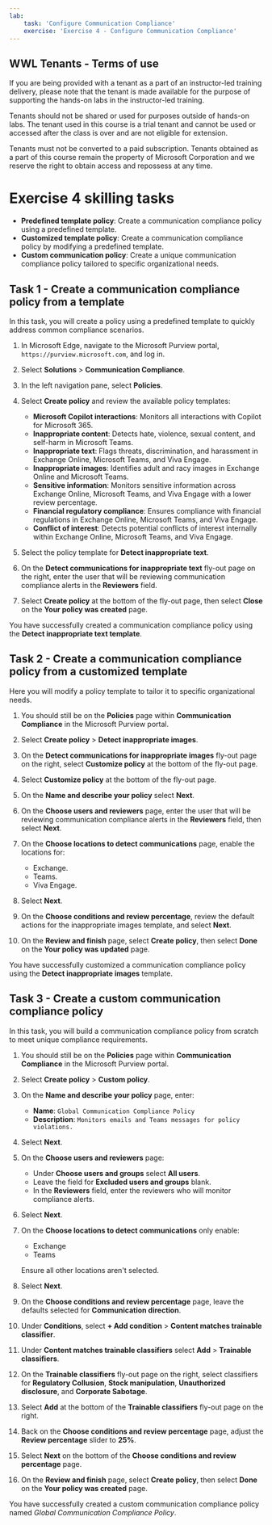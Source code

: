 ```yaml
---
lab:
    task: 'Configure Communication Compliance'
    exercise: 'Exercise 4 - Configure Communication Compliance'
---
```

## WWL Tenants - Terms of use

If you are being provided with a tenant as a part of an instructor-led training delivery, please note that the tenant is made available for the purpose of supporting the hands-on labs in the instructor-led training.

Tenants should not be shared or used for purposes outside of hands-on labs. The tenant used in this course is a trial tenant and cannot be used or accessed after the class is over and are not eligible for extension.

Tenants must not be converted to a paid subscription. Tenants obtained as a part of this course remain the property of Microsoft Corporation and we reserve the right to obtain access and repossess at any time.

# Exercise 4 skilling tasks

- **Predefined template policy**: Create a communication compliance policy using a predefined template.
- **Customized template policy**: Create a communication compliance policy by modifying a predefined template.
- **Custom communication policy**: Create a unique communication compliance policy tailored to specific organizational needs.

## Task 1 - Create a communication compliance policy from a template

In this task, you will create a policy using a predefined template to quickly address common compliance scenarios.

1. In Microsoft Edge, navigate to the Microsoft Purview portal, `https://purview.microsoft.com`, and log in.
1. Select **Solutions** > **Communication Compliance**.
1. In the left navigation pane, select **Policies**.
1. Select **Create policy** and review the available policy templates:

   - **Microsoft Copilot interactions**: Monitors all interactions with Copilot for Microsoft 365.
   - **Inappropriate content**: Detects hate, violence, sexual content, and self-harm in Microsoft Teams.
   - **Inappropriate text**: Flags threats, discrimination, and harassment in Exchange Online, Microsoft Teams, and Viva Engage.
   - **Inappropriate images**: Identifies adult and racy images in Exchange Online and Microsoft Teams.
   - **Sensitive information**: Monitors sensitive information across Exchange Online, Microsoft Teams, and Viva Engage with a lower review percentage.
   - **Financial regulatory compliance**: Ensures compliance with financial regulations in Exchange Online, Microsoft Teams, and Viva Engage.
   - **Conflict of interest**: Detects potential conflicts of interest internally within Exchange Online, Microsoft Teams, and Viva Engage.

1. Select the policy template for **Detect inappropriate text**.
1. On the **Detect communications for inappropriate text** fly-out page on the right, enter the user that will be reviewing communication compliance alerts in the **Reviewers** field.
1. Select **Create policy** at the bottom of the fly-out page, then select **Close** on the **Your policy was created** page.

You have successfully created a communication compliance policy using the **Detect inappropriate text template**.

## Task 2 - Create a communication compliance policy from a customized template

Here you will modify a policy template to tailor it to specific organizational needs.

1. You should still be on the **Policies** page within **Communication Compliance** in the Microsoft Purview portal.
1. Select **Create policy** > **Detect inappropriate images**.
1. On the **Detect communications for inappropriate images** fly-out page on the right, select **Customize policy** at the bottom of the fly-out page.
1. Select **Customize policy** at the bottom of the fly-out page.
1. On the **Name and describe your policy** select **Next**.
1. On the **Choose users and reviewers** page, enter the user that will be reviewing communication compliance alerts in the **Reviewers** field, then select **Next**.
1. On the **Choose locations to detect communications** page, enable the locations for:

   - Exchange.
   - Teams.
   - Viva Engage.

1. Select **Next**.
1. On the **Choose conditions and review percentage**, review the default actions for the inappropriate images template, and select **Next**.
1. On the **Review and finish** page, select **Create policy**, then select **Done** on the **Your policy was updated** page.

You have successfully customized a communication compliance policy using the **Detect inappropriate images** template.

## Task 3 - Create a custom communication compliance policy

In this task, you will build a communication compliance policy from scratch to meet unique compliance requirements.

1. You should still be on the **Policies** page within **Communication Compliance** in the Microsoft Purview portal.
1. Select **Create policy** > **Custom policy**.
1. On the **Name and describe your policy** page, enter:

   - **Name**: `Global Communication Compliance Policy`
   - **Description**: `Monitors emails and Teams messages for policy violations.`

1. Select **Next**.
1. On the **Choose users and reviewers** page:

   - Under **Choose users and groups** select **All users**.
   - Leave the field for **Excluded users and groups** blank.
   - In the **Reviewers** field, enter the reviewers who will monitor compliance alerts.

1. Select **Next**.
1. On the **Choose locations to detect communications** only enable:

   - Exchange
   - Teams

   Ensure all other locations aren't selected.

1. Select **Next**.
1. On the **Choose conditions and review percentage** page, leave the defaults selected for **Communication direction**.
1. Under **Conditions**, select **+ Add condition** > **Content matches trainable classifier**.
1. Under **Content matches trainable classifiers** select **Add** > **Trainable classifiers**.
1. On the **Trainable classifiers** fly-out page on the right, select classifiers for **Regulatory Collusion**, **Stock manipulation**, **Unauthorized disclosure**, and **Corporate Sabotage**.
1. Select **Add** at the bottom of the **Trainable classifiers** fly-out page on the right.
1. Back on the **Choose conditions and review percentage** page, adjust the **Review percentage** slider to **25%**.
1. Select **Next** on the bottom of the **Choose conditions and review percentage** page.
1. On the **Review and finish** page, select **Create policy**, then select **Done** on the **Your policy was created** page.

You have successfully created a custom communication compliance policy named _Global Communication Compliance Policy_.
